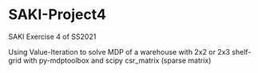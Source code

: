 # SAKI-Project4
SAKI Exercise 4 of SS2021

Using Value-Iteration to solve MDP of a warehouse with 2x2 or 2x3 shelf-grid with py-mdptoolbox and scipy csr_matrix (sparse matrix)
